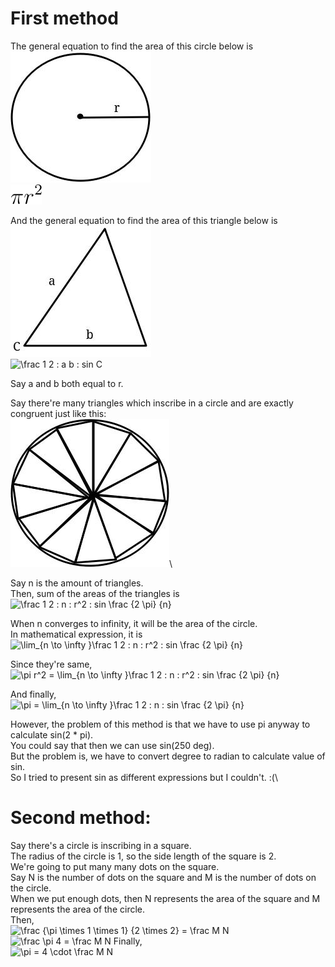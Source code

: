 # First method
The general equation to find the area of this circle below is \
![circle](./circle.jpg)\
![\pi r^2](./area-of-circle.svg)

And the general equation to find the area of this triangle below is\
![triangle](./triangle.jpg)\
![\frac 1 2 \:  a b \: sin C](https://latex.codecogs.com/png.image?\dpi{110}%20\frac%201%202%20\:%20%20a%20b%20\:%20sin%20C)

Say a and b both equal to r.

Say there're many triangles which inscribe in a circle and are exactly congruent just like this:\
![triangle inscribing in the circle](./triangles-inscribing-in-circle.jpg)\

Say n is the amount of triangles.\
Then, sum of the areas of the triangles is\
![\frac 1 2 \: n \: r^2 \: sin \frac {2 \pi} {n}](https://latex.codecogs.com/png.image?\dpi{110}%20\frac%201%202%20\:%20n%20\:%20r^2%20\:%20sin%20\frac%20{2%20\pi}%20{n})


When n converges to infinity, it will be the area of the circle.\
In mathematical expression, it is\
![\lim\_{n \to \infty }\frac 1 2 \: n \: r^2 \: sin \frac {2 \pi} {n}](https://latex.codecogs.com/png.image?\dpi{110}%20\lim%20_{n%20\to%20\infty%20}\frac%201%202%20\:%20n%20\:%20r^2%20\:%20sin%20\frac%20{2%20\pi}%20{n})

Since they're same,\
![\pi r^2 = \lim\_{n \to \infty }\frac 1 2 \: n \: r^2 \: sin \frac {2 \pi} {n}](https://latex.codecogs.com/png.image?\dpi{110}%20\pi%20r^2%20=%20\lim%20_{n%20\to%20\infty%20}\frac%201%202%20\:%20n%20\:%20r^2%20\:%20sin%20\frac%20{2%20\pi}%20{n})

And finally,\
![\pi = \lim\_{n \to \infty }\frac 1 2 \: n \: sin \frac {2 \pi} {n}](https://latex.codecogs.com/png.image?\dpi{110}%20\pi%20=%20\lim%20_{n%20\to%20\infty%20}\frac%201%202%20\:%20n%20\:%20sin%20\frac%20{2%20\pi}%20{n})

However, the problem of this method is that we have to use pi anyway to calculate sin(2 * pi).\
You could say that then we can use sin(250 deg).\
But the problem is, we have to convert degree to radian to calculate value of sin.\
So I tried to present sin as different expressions but I couldn't. :(\

# Second method:
Say there's a circle is inscribing in a square.\
The radius of the circle is 1, so the side length of the square is 2.\
We're going to put many many dots on the square.\
Say N is the number of dots on the square and M is the number of dots on the circle.\
When we put enough dots, then N represents the area of the square and M represents the area of the circle.\
Then,\
![\frac {\pi \times 1 \times 1} {2 \times 2} = \frac M N](https://latex.codecogs.com/png.image?\dpi{110}%20\frac%20{\pi%20\times%201%20\times%201}%20{2%20\times%202}%20=%20\frac%20M%20N)
![\frac \pi 4 = \frac M N ](https://latex.codecogs.com/png.image?\dpi{110}%20\frac%20\pi%204%20=%20\frac%20M%20N)
Finally,\
![\pi = 4 \cdot \frac M N](https://latex.codecogs.com/png.image?\dpi{110}%20\pi%20=%204%20\cdot%20\frac%20M%20N)


